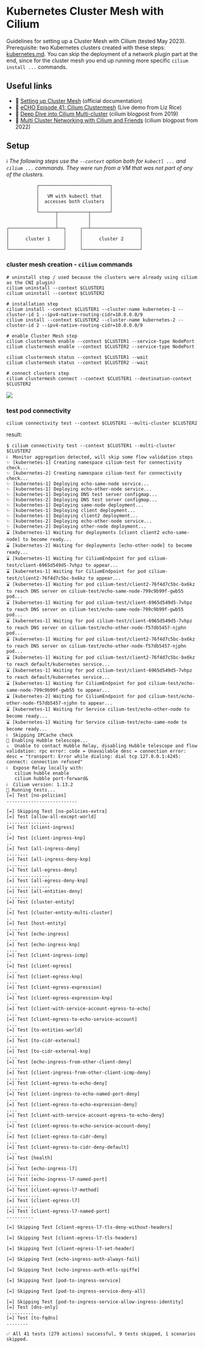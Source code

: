 # Kubernetes Cluster Mesh with Cilium

Guidelines for setting up a Cluster Mesh with Cilium (tested May 2023).  
Prerequisite: two Kubernetes clusters created with these steps: [kubernetes.md](kubernetes.md). You can skip the deployment of a network plugin part at the end, since for the cluster mesh you end up running more specific `cilium install ...` commands.

## Useful links

 - 📄 [Setting up Cluster Mesh](https://docs.cilium.io/en/v1.13/network/clustermesh/clustermesh/) (official documentation)
 - 🎥 [eCHO Episode 41: Cilium Clustermesh](https://www.youtube.com/watch?v=VBOONHW65NU&t=342s) (Live demo from Liz Rice)
 - 📝 [Deep Dive into Cilium Multi-cluster](https://cilium.io/blog/2019/03/12/clustermesh/) (cilium blogpost from 2019)
 - 📝 [Multi Cluster Networking with Cilium and Friends](https://cilium.io/blog/2022/04/12/cilium-multi-cluster-networking/) (cilium blogpost from 2022)


## Setup

ℹ️ *The following steps use the `--context` option both for `kubectl ...` and `cilium ...` commands. They were run from a VM that was not part of any of the clusters.*

```
           ┌──────────────────────────┐
           │                          │
           │   VM with kubectl that   │
           │  accesses both clusters  │
           │                          │
           └──────┬───────────┬───────┘
                  │           │
                  │           │
┌─────────────────┴──┐     ┌──┴──────────────────┐
│                    │     │                     │
│      cluster 1     │     │      cluster 2      │
│                    │     │                     │
└────────────────────┘     └─────────────────────┘
```

### cluster mesh creation - `cilium` commands

```
# uninstall step / used because the clusters were already using cilium as the CNI plugin)
cilium uninstall --context $CLUSTER1
cilium uninstall --context $CLUSTER2
```

```
# installation step
cilium install --context $CLUSTER1 --cluster-name kubernetes-1 --cluster-id 1 --ipv4-native-routing-cidr=10.0.0.0/9
cilium install --context $CLUSTER2 --cluster-name kubernetes-2 --cluster-id 2 --ipv4-native-routing-cidr=10.0.0.0/9
```

```
# enable Cluster Mesh step
cilium clustermesh enable --context $CLUSTER1 --service-type NodePort
cilium clustermesh enable --context $CLUSTER2 --service-type NodePort

cilium clustermesh status --context $CLUSTER1 --wait
cilium clustermesh status --context $CLUSTER2 --wait
```

```
# connect clusters step
cilium clustermesh connect --context $CLUSTER1 --destination-context $CLUSTER2
```

![](/imgs/clustermesh-connect_and_status.png)

### test pod connectivity

```
cilium connectivity test --context $CLUSTER1 --multi-cluster $CLUSTER2
```

result:

```
$ cilium connectivity test --context $CLUSTER1 --multi-cluster $CLUSTER2
ℹ️  Monitor aggregation detected, will skip some flow validation steps
✨ [kubernetes-1] Creating namespace cilium-test for connectivity check...
✨ [kubernetes-2] Creating namespace cilium-test for connectivity check...
✨ [kubernetes-1] Deploying echo-same-node service...
✨ [kubernetes-1] Deploying echo-other-node service...
✨ [kubernetes-1] Deploying DNS test server configmap...
✨ [kubernetes-2] Deploying DNS test server configmap...
✨ [kubernetes-1] Deploying same-node deployment...
✨ [kubernetes-1] Deploying client deployment...
✨ [kubernetes-1] Deploying client2 deployment...
✨ [kubernetes-2] Deploying echo-other-node service...
✨ [kubernetes-2] Deploying other-node deployment...
⌛ [kubernetes-1] Waiting for deployments [client client2 echo-same-node] to become ready...
⌛ [kubernetes-2] Waiting for deployments [echo-other-node] to become ready...
⌛ [kubernetes-1] Waiting for CiliumEndpoint for pod cilium-test/client-6965d549d5-7vhpz to appear...
⌛ [kubernetes-1] Waiting for CiliumEndpoint for pod cilium-test/client2-76f4d7c5bc-bx6kz to appear...
⌛ [kubernetes-1] Waiting for pod cilium-test/client2-76f4d7c5bc-bx6kz to reach DNS server on cilium-test/echo-same-node-799c9b99f-gwb55 pod...
⌛ [kubernetes-1] Waiting for pod cilium-test/client-6965d549d5-7vhpz to reach DNS server on cilium-test/echo-same-node-799c9b99f-gwb55 pod...
⌛ [kubernetes-1] Waiting for pod cilium-test/client-6965d549d5-7vhpz to reach DNS server on cilium-test/echo-other-node-f57db5457-njphn pod...
⌛ [kubernetes-1] Waiting for pod cilium-test/client2-76f4d7c5bc-bx6kz to reach DNS server on cilium-test/echo-other-node-f57db5457-njphn pod...
⌛ [kubernetes-1] Waiting for pod cilium-test/client2-76f4d7c5bc-bx6kz to reach default/kubernetes service...
⌛ [kubernetes-1] Waiting for pod cilium-test/client-6965d549d5-7vhpz to reach default/kubernetes service...
⌛ [kubernetes-1] Waiting for CiliumEndpoint for pod cilium-test/echo-same-node-799c9b99f-gwb55 to appear...
⌛ [kubernetes-2] Waiting for CiliumEndpoint for pod cilium-test/echo-other-node-f57db5457-njphn to appear...
⌛ [kubernetes-1] Waiting for Service cilium-test/echo-other-node to become ready...
⌛ [kubernetes-1] Waiting for Service cilium-test/echo-same-node to become ready...
ℹ️  Skipping IPCache check
🔭 Enabling Hubble telescope...
⚠️  Unable to contact Hubble Relay, disabling Hubble telescope and flow validation: rpc error: code = Unavailable desc = connection error: desc = "transport: Error while dialing: dial tcp 127.0.0.1:4245: connect: connection refused"
ℹ️  Expose Relay locally with:
   cilium hubble enable
   cilium hubble port-forward&
ℹ️  Cilium version: 1.13.2
🏃 Running tests...
[=] Test [no-policies]
..........................

[=] Skipping Test [no-policies-extra]
[=] Test [allow-all-except-world]
................
[=] Test [client-ingress]
..
[=] Test [client-ingress-knp]
..
[=] Test [all-ingress-deny]
........
[=] Test [all-ingress-deny-knp]
........
[=] Test [all-egress-deny]
................
[=] Test [all-egress-deny-knp]
................
[=] Test [all-entities-deny]
........
[=] Test [cluster-entity]
..
[=] Test [cluster-entity-multi-cluster]
..
[=] Test [host-entity]
......
[=] Test [echo-ingress]
....
[=] Test [echo-ingress-knp]
....
[=] Test [client-ingress-icmp]
..
[=] Test [client-egress]
....
[=] Test [client-egress-knp]
....
[=] Test [client-egress-expression]
....
[=] Test [client-egress-expression-knp]
....
[=] Test [client-with-service-account-egress-to-echo]
....
[=] Test [client-egress-to-echo-service-account]
....
[=] Test [to-entities-world]
......
[=] Test [to-cidr-external]
....
[=] Test [to-cidr-external-knp]
....
[=] Test [echo-ingress-from-other-client-deny]
......
[=] Test [client-ingress-from-other-client-icmp-deny]
......
[=] Test [client-egress-to-echo-deny]
......
[=] Test [client-ingress-to-echo-named-port-deny]
....
[=] Test [client-egress-to-echo-expression-deny]
....
[=] Test [client-with-service-account-egress-to-echo-deny]
....
[=] Test [client-egress-to-echo-service-account-deny]
..
[=] Test [client-egress-to-cidr-deny]
....
[=] Test [client-egress-to-cidr-deny-default]
....
[=] Test [health]
.....
[=] Test [echo-ingress-l7]
............
[=] Test [echo-ingress-l7-named-port]
............
[=] Test [client-egress-l7-method]
............
[=] Test [client-egress-l7]
..........
[=] Test [client-egress-l7-named-port]
..........

[=] Skipping Test [client-egress-l7-tls-deny-without-headers]

[=] Skipping Test [client-egress-l7-tls-headers]

[=] Skipping Test [client-egress-l7-set-header]

[=] Skipping Test [echo-ingress-auth-always-fail]

[=] Skipping Test [echo-ingress-auth-mtls-spiffe]

[=] Skipping Test [pod-to-ingress-service]

[=] Skipping Test [pod-to-ingress-service-deny-all]

[=] Skipping Test [pod-to-ingress-service-allow-ingress-identity]
[=] Test [dns-only]
..........
[=] Test [to-fqdns]
........

✅ All 41 tests (279 actions) successful, 9 tests skipped, 1 scenarios skipped.
```
